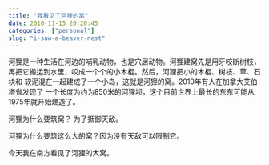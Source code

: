 ```yaml
---
title: "我看见了河狸的窝"
date: 2010-11-15 20:20:45
categories: ["personal"]
slug: "i-saw-a-beaver-nest"
---
```


河狸是一种生活在河边的哺乳动物，也是穴居动物。河狸建窝先是用牙咬断树枝，
再把它搬运到水里，咬成一个个的小木棍。然后，河狸把小的木棍、树枝、草、石块和
软泥混在一起建成了一个小岛，这就是河狸的窝。2010年有人在加拿大艾伯塔省发现了
一个长度为约为850米的河狸坝，这个目前世界上最长的东东可能从1975年就开始建造了。

河狸为什么要筑窝？ 为了抵御天敌。

河狸为什么要筑这么大的窝？因为没有天敌可以限制它。

今天我在南方看见了河狸的大窝。

